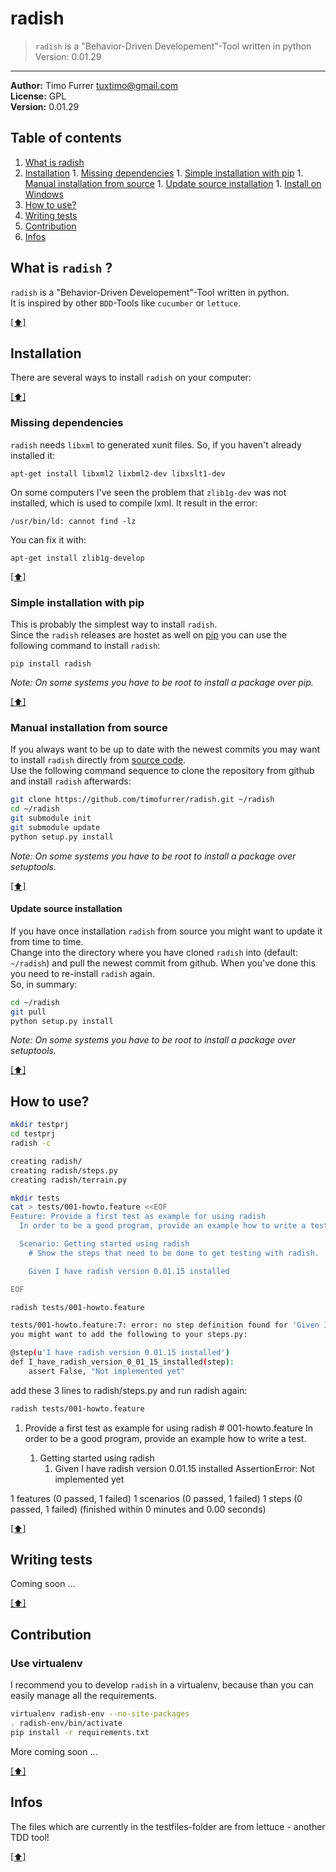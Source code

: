 # radish
> `radish` is a "Behavior-Driven Developement"-Tool written in python <br />
> Version: 0.01.29

***

**Author:** Timo Furrer <tuxtimo@gmail.com><br />
**License:** GPL<br />
**Version:** 0.01.29<br />

## <a name='TOC'></a>Table of contents

  1. [What is radish](#whatis)
  1. [Installation](#installation)
    1. [Missing dependencies](#missing_dependencies)
    1. [Simple installation with pip](#installation_pip)
    1. [Manual installation from source](#installation_source)
    1. [Update source installation](#installation_update)
    1. [Install on Windows](WINDOWS_INSTALLATION_GUIDE.md)
  1. [How to use?](#usage)
  1. [Writing tests](#write_tests)
  1. [Contribution](#contribution)
  1. [Infos](#infos)

## <a name='whatis'></a>What is `radish` ?
`radish` is a "Behavior-Driven Developement"-Tool written in python.<br />
It is inspired by other `BDD`-Tools like `cucumber` or `lettuce`.<br />

[[⬆]](#TOC)

## <a name='installation'></a>Installation
There are several ways to install `radish` on your computer:

[[⬆]](#TOC)

### <a name='missing_dependencies'></a>Missing dependencies
`radish` needs `libxml` to generated xunit files. So, if you haven't already installed it:

    apt-get install libxml2 lixbml2-dev libxslt1-dev

On some computers I've seen the problem that `zlib1g-dev` was not installed, which is used to compile lxml.
It result in the error:

    /usr/bin/ld: cannot find -lz

You can fix it with:

    apt-get install zlib1g-develop

[[⬆]](#TOC)

### <a name='installation_pip'></a>Simple installation with pip
This is probably the simplest way to install `radish`.<br />
Since the `radish` releases are hostet as well on [pip](https://pypi.python.org/pypi/pip) you can use the following command to install `radish`:

    pip install radish

*Note: On some systems you have to be root to install a package over pip.*

[[⬆]](#TOC)

### <a name='installation_source'></a>Manual installation from source
If you always want to be up to date with the newest commits you may want to install `radish` directly from [source code](https://github.com/timofurrer/radish).<br />
Use the following command sequence to clone the repository from github and install `radish` afterwards:

```bash
git clone https://github.com/timofurrer/radish.git ~/radish
cd ~/radish
git submodule init
git submodule update
python setup.py install
```

*Note: On some systems you have to be root to install a package over setuptools.*

[[⬆]](#TOC)

#### <a name='installation_update'></a>Update source installation
If you have once installation `radish` from source you might want to update it from time to time.<br />
Change into the directory where you have cloned `radish` into (default: `~/radish`) and pull the newest commit from github. When you've done this you need to re-install `radish` again.<br />
So, in summary:

```bash
cd ~/radish
git pull
python setup.py install
```

*Note: On some systems you have to be root to install a package over setuptools.*

[[⬆]](#TOC)

## <a name='usage'></a>How to use?

```bash
mkdir testprj
cd testprj
radish -c
```

```bash
creating radish/
creating radish/steps.py
creating radish/terrain.py
```

```bash
mkdir tests
cat > tests/001-howto.feature <<EOF
Feature: Provide a first test as example for using radish
  In order to be a good program, provide an example how to write a test.

  Scenario: Getting started using radish
    # Show the steps that need to be done to get testing with radish.

    Given I have radish version 0.01.15 installed

EOF
```

```bash
radish tests/001-howto.feature
```

```bash
tests/001-howto.feature:7: error: no step definition found for 'Given I have radish version 0.01.15 installed'
you might want to add the following to your steps.py:

@step(u'I have radish version 0.01.15 installed')
def I_have_radish_version_0_01_15_installed(step):
    assert False, "Not implemented yet"

```

add these 3 lines to radish/steps.py and run radish again:

```bash
radish tests/001-howto.feature
```

  1. Provide a first test as example for using radish                                  # 001-howto.feature
     In order to be a good program, provide an example how to write a test.

     1. Getting started using radish
        1. Given I have radish version 0.01.15 installed
           AssertionError: Not implemented yet

1 features (0 passed, 1 failed)
1 scenarios (0 passed, 1 failed)
1 steps (0 passed, 1 failed)
(finished within 0 minutes and 0.00 seconds)


[[⬆]](#TOC)

## <a name='write_tests'></a>Writing tests
Coming soon ...

[[⬆]](#TOC)

## <a name='contribution'></a>Contribution
### <a name='contribution_virtuelenv'></a> Use virtualenv
I recommend you to develop `radish` in a virtualenv, because than you can easily manage all the requirements.

```bash
virtualenv radish-env --no-site-packages
. radish-env/bin/activate
pip install -r requirements.txt
```

More coming soon ...

[[⬆]](#TOC)

## <a name='infos'></a>Infos
The files which are currently in the testfiles-folder are from lettuce - another TDD tool!

[[⬆]](#TOC)

